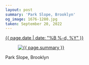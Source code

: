 ```yaml
---
layout: post
summary: 'Park Slope, Brooklyn'
og_image: 1676-1280.jpg
taken: September 20, 2022
---
```


<div class="post">
 <time>
  <a href="/1676">
   {{ page.date | date: "%B %-d, %Y" }}
  </a>
 </time>
 <a href="/1676">
  <figure data-taken="9/20/2022">
   <img alt="{{ page.summary }}" sizes="(min-width: 700px) 50vw, calc(100vw - 2rem)" src="{{ site.assets_url }}/1676-640.jpg" srcset="{{ site.assets_url }}/1676-320.jpg 320w, {{ site.assets_url }}/1676-640.jpg 640w, {{ site.assets_url }}/1676-960.jpg 960w, {{ site.assets_url }}/1676-1280.jpg 1280w"/>
  </figure>
 </a>
 <span>
  Park Slope, Brooklyn
 </span>
</div>
